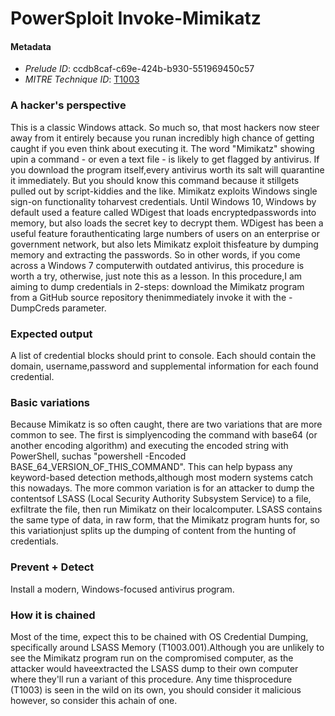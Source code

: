 
# PowerSploit Invoke-Mimikatz

#### Metadata

- *Prelude ID*: ccdb8caf-c69e-424b-b930-551969450c57
- *MITRE Technique ID*: [T1003](https://attack.mitre.org/techniques/T1003)

### A hacker's perspective

This is a classic Windows attack. So much so, that most hackers now steer away from it entirely because you runan incredibly high chance of getting caught if you even think about executing it. The word "Mimikatz" showing upin a command - or even a text file - is likely to get flagged by antivirus. If you download the program itself,every antivirus worth its salt will quarantine it immediately. But you should know this command because it stillgets pulled out by script-kiddies and the like. Mimikatz exploits Windows single sign-on functionality toharvest credentials. Until Windows 10, Windows by default used a feature called WDigest that loads encryptedpasswords into memory, but also loads the secret key to decrypt them. WDigest has been a useful feature forauthenticating large numbers of users on an enterprise or government network, but also lets Mimikatz exploit thisfeature by dumping memory and extracting the passwords. So in other words, if you come across a Windows 7 computerwith outdated antivirus, this procedure is worth a try, otherwise, just note this as a lesson. In this procedure,I am aiming to dump credentials in 2-steps: download the Mimikatz program from a GitHub source repository thenimmediately invoke it with the -DumpCreds parameter.

### Expected output

A list of credential blocks should print to console. Each should contain the domain, username,password and supplemental information for each found credential.

### Basic variations

Because Mimikatz is so often caught, there are two variations that are more common to see. The first is simplyencoding the command with base64 (or another encoding algorithm) and executing the encoded string with PowerShell, suchas "powershell -Encoded BASE_64_VERSION_OF_THIS_COMMAND". This can help bypass any keyword-based detection methods,although most modern systems catch this nowadays. The more common variation is for an attacker to dump the contentsof LSASS (Local Security Authority Subsystem Service) to a file, exfiltrate the file, then run Mimikatz on their localcomputer. LSASS contains the same type of data, in raw form, that the Mimikatz program hunts for, so this variationjust splits up the dumping of content from the hunting of credentials.

### Prevent + Detect

Install a modern, Windows-focused antivirus program.

### How it is chained

Most of the time, expect this to be chained with OS Credential Dumping, specifically around LSASS Memory (T1003.001).Although you are unlikely to see the Mimikatz program run on the compromised computer, as the attacker would haveextracted the LSASS dump to their own computer where they'll run a variant of this procedure. Any time thisprocedure (T1003) is seen in the wild on its own, you should consider it malicious however, so consider this achain of one.

